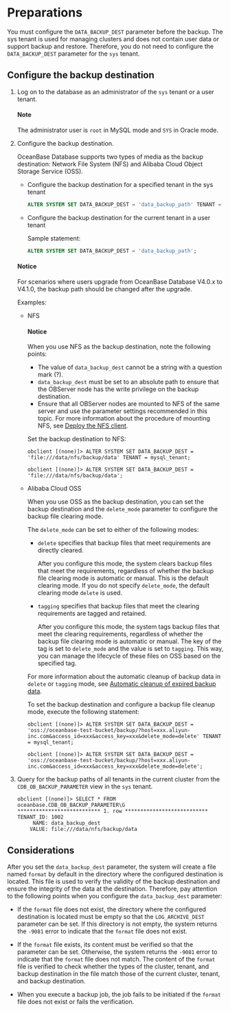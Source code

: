 # Preparations

You must configure the `DATA_BACKUP_DEST` parameter before the backup. The sys tenant is used for managing clusters and does not contain user data or support backup and restore. Therefore, you do not need to configure the `DATA_BACKUP_DEST` parameter for the `sys` tenant.

<!--## Backup architecture

Followers are preferentially used for backup. The following figure shows the backup architecture:

![Backup architecture](https://obbusiness-private.oss-cn-shanghai.aliyuncs.com/doc/img/observer-enterprise/V4.0.0/user-guide/data-backup-architecture.png)-->

## Configure the backup destination

1. Log on to the database as an administrator of the `sys` tenant or a user tenant.


   <main id="notice" type='explain'>
      <h4>Note</h4>
      <p>The administrator user is <code>root</code> in MySQL mode and <code>SYS</code> in Oracle mode. </p>
   </main>

2. Configure the backup destination.

   OceanBase Database supports two types of media as the backup destination: Network File System (NFS) and Alibaba Cloud Object Storage Service (OSS).

   * Configure the backup destination for a specified tenant in the sys tenant

      ```sql
      ALTER SYSTEM SET DATA_BACKUP_DEST = 'data_backup_path' TENANT = mysql_tenant;
      ```

   * Configure the backup destination for the current tenant in a user tenant

      Sample statement:

      ```sql
      ALTER SYSTEM SET DATA_BACKUP_DEST = 'data_backup_path';
      ```
   <main id="notice" type='notice'>
      <h4>Notice</h4>
      <p>For scenarios where users upgrade from OceanBase Database V4.0.x to V4.1.0, the backup path should be changed after the upgrade.</p>
   </main>


   Examples:

   * NFS

      <main id="notice" type='notice'>
      <h4>Notice</h4>
      <p>When you use NFS as the backup destination, note the following points:</p>
      <ul>
      <li>The value of <code>data_backup_dest</code> cannot be a string with a question mark (?). </li>
      <li><code>data_backup_dest</code> must be set to an absolute path to ensure that the OBServer node has the write privilege on the backup destination<code></code>. </li>
      <li>Ensure that all OBServer nodes are mounted to NFS of the same server and use the parameter settings recommended in this topic. For more information about the procedure of mounting NFS, see <a href="../2.deploy-nfs.md">Deploy the NFS client</a>. </li>
      </ul>
      </main>

      Set the backup destination to NFS:

      ```shell
      obclient [(none)]> ALTER SYSTEM SET DATA_BACKUP_DEST = 'file:///data/nfs/backup/data' TENANT = mysql_tenant;

      obclient [(none)]> ALTER SYSTEM SET DATA_BACKUP_DEST = 'file:///data/nfs/backup/data';
      ```

   * Alibaba Cloud OSS

      When you use OSS as the backup destination, you can set the backup destination and the `delete_mode` parameter to configure the backup file clearing mode.

      The `delete_mode` can be set to either of the following modes:

      * `delete` specifies that backup files that meet requirements are directly cleared.

         After you configure this mode, the system clears backup files that meet the requirements, regardless of whether the backup file clearing mode is automatic or manual. This is the default clearing mode. If you do not specify `delete_mode`, the default clearing mode `delete` is used.

      * `tagging` specifies that backup files that meet the clearing requirements are tagged and retained.

         After you configure this mode, the system tags backup files that meet the clearing requirements, regardless of whether the backup file clearing mode is automatic or manual. The key of the tag is set to `delete_mode` and the value is set to `tagging`. This way, you can manage the lifecycle of these files on OSS based on the specified tag.

      For more information about the automatic cleanup of backup data in `delete` or `tagging` mode, see [Automatic cleanup of expired backup data](../5.clear-backup-data/1.cleaning-up-backed-up-data-automatically.md).

      To set the backup destination and configure a backup file cleanup mode, execute the following statement:

      ```shell
      obclient [(none)]> ALTER SYSTEM SET DATA_BACKUP_DEST = 'oss://oceanbase-test-bucket/backup/?host=xxx.aliyun-inc.com&access_id=xxx&access_key=xxx&delete_mode=delete' TENANT = mysql_tenant;

      obclient [(none)]> ALTER SYSTEM SET DATA_BACKUP_DEST = 'oss://oceanbase-test-bucket/backup/?host=xxx.aliyun-inc.com&access_id=xxx&access_key=xxx&delete_mode=delete';
      ```

3. Query for the backup paths of all tenants in the current cluster from the `CDB_OB_BACKUP_PARAMETER` view in the `sys` tenant.

   ```shell
   obclient [(none)]> SELECT * FROM oceanbase.CDB_OB_BACKUP_PARAMETER\G
   *************************** 1. row ***************************
   TENANT_ID: 1002
        NAME: data_backup_dest
       VALUE: file:///data/nfs/backup/data
   ```

## Considerations

After you set the `data_backup_dest` parameter, the system will create a file named `format` by default in the directory where the configured destination is located. This file is used to verify the validity of the backup destination and ensure the integrity of the data at the destination. Therefore, pay attention to the following points when you configure the `data_backup_dest` parameter:

* If the `format` file does not exist, the directory where the configured destination is located must be empty so that the `LOG_ARCHIVE_DEST` parameter can be set. If this directory is not empty, the system returns the `-9081` error to indicate that the `format` file does not exist.

* If the `format` file exists, its content must be verified so that the parameter can be set. Otherwise, the system returns the `-9081` error to indicate that the `format` file does not match. The content of the `format` file is verified to check whether the types of the cluster, tenant, and backup destination in the file match those of the current cluster, tenant, and backup destination.

* When you execute a backup job, the job fails to be initiated if the `format` file does not exist or fails the verification.
